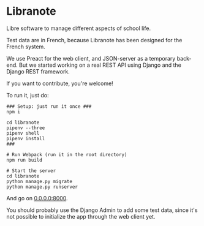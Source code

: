 # Libranote

Libre software to manage different aspects of school life.

Test data are in French, because Libranote has been designed for the French system.

We use Preact for the web client, and JSON-server as a temporary back-end. But we started working on a
real REST API using Django and the Django REST framework.

If you want to contribute, you're welcome!

To run it, just do:

```
### Setup: just run it once ###
npm i

cd libranote
pipenv --three
pipenv shell
pipenv install
###

# Run Webpack (run it in the root directory)
npm run build

# Start the server
cd libranote
python manage.py migrate
python manage.py runserver
```

And go on [0.0.0.0:8000](http://0.0.0.0:8000).

You should probably use the Django Admin to add some test data,
since it's not possible to initialize the app through the web client yet.
